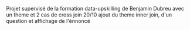 Projet supervisé de la formation data-upskilling de Benjamin Dubreu avec un theme et 2 cas de cross join
20/10 ajout du theme inner join, d'un question et affichage de l'énnoncé
